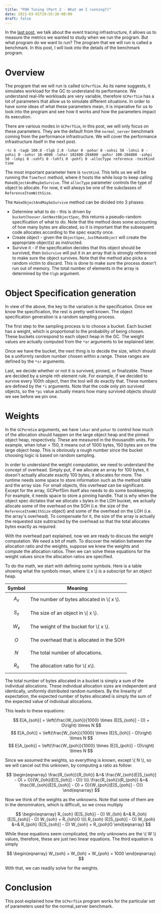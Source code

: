 ```yaml
---
title: "POH Tuning (Part 2 - What am I running?)"
date: 2021-03-01T19:55:26-08:00
draft: false
---
```


In the [last post](/posts/poh-tuning-1/), we talk about the event tracing infrastructure, it allows us to measure the metrics we wanted to study when we run the program. But what program do we want to run? The program that we will run is called a benchmark. In this post, I will look into the details of the benchmark program.

# Overview
The program that we will run is called `GCPerfSim`. As its name suggests, it simulates workload for the GC to understand its performance. We understand real-life workloads are very variable, therefore `GCPerfSim` has a lot of parameters that allow us to simulate different situations. In order to have some ideas of what these parameters mean, it is imperative for us to look into the program and see how it works and how the parameters impact its execution.

There are various modes in `GCPerfSim`, in this post, we will only focus on these parameters. They are the default from the `normal_server` benchmark coming from the performance infrastructure. We will cover the performance infrastructure itself in the next post.

```
-tc 6 -tagb 100.0 -tlgb 2.0 -lohar 0 -pohar 0 -sohsi 50 -lohsi 0 -pohsi 0 -sohsr 10-4000 -lohsr 102400-204800 -pohsr 100-204800 -sohpi 50 -lohpi 0 -sohfi 0 -lohfi 0 -pohfi 0 -allocType reference -testKind time
```

The most important parameter here is `testKind`. This tells us we will be running the `TimeTest` method, where it hosts the while loop to keep calling `MakeObjectAndMaybeSurvive`. The `allocType` parameter controls the type of object to allocate. For now, it will always be one of the subclasses of `ReferenceItemWithSize`.

The `MakeObjectAndMaybeSurvive` method can be divided into 3 phases:

- Determine what to do - this is driven by `bucketChooser.GetNextObjectSpec`, this returns a pseudo-random specification of what to do. Note that the method does some accounting of how many bytes are allocated, so it is important that the subsequent code allocates according to the spec exactly once.
- Create object - given the `ObjectSpec`, `JustMakeObject` will create the appropriate object(s) as instructed.
- Survive it - if the specification decides that this object should be survived, then `DoSurvive` will put it in an array that is strongly referenced to make sure the object survives. Note that the method also picks a random victim to discard. This is done to make sure the process doesn't run out of memory. The total number of elements in the array is determined by the `tlgb` argument.

# Object Specification generation
In view of the above, the key to the variation is the specification. Once we know the specification, the rest is pretty well known. The object specification generation is a random sampling process.

The first step to the sampling process is to choose a bucket. Each bucket has a weight, which is proportional to the probability of being chosen. These buckets correspond to each object heap in the GC. The weight values are actually computed from the `*ar` arguments to be explained later.

Once we have the bucket, the next thing is to decide the size, which should be a uniformly random number chosen within a range. These ranges are defined by the `*sr` arguments.

Last, we decide whether or not it is survived, pinned, or finalizable. These are decided by a simple nth element rule. For example, if we decided to survive every 100th object, then the tool will do exactly that. These numbers are defined by the `*i` arguments. Note that the code only pin survived objects, so the `*pi` value actually means how many survived objects should we see before we pin one.

# Weights
In the `GCPermSim` arguments, we have `lohar` and `pohar` to control how much of the allocation should happen on the large object heap and the pinned object heap, respectively. These are measured in the thousandth units. For example, when lohar = 150, it means out of 1000 bytes, 150 bytes are on the large object heap. This is obviously a rough number since the bucket choosing logic is based on random sampling.

In order to understand the weight computation, we need to understand the concept of overhead. Simply put, if we allocate an array for 100 bytes, it doesn't actually allocate exactly 100 bytes, it allocates for more. The runtime needs some space to store information such as the method table and the array size. For small objects, this overhead can be significant. Except for the array, GCPerfSim itself also needs to do some bookkeeping. For example, it needs space to store a pinning handle. That is why when the object spec dictates that we allocate `x` bytes in the LOH bucket, we actually allocate some of the overhead on the SOH (i.e. the size of the `ReferenceItemWithSize` object) and some of the overhead on the LOH (i.e. the array's overhead). To compensate for it, the size of the array is actually the requested size subtracted by the overhead so that the total allocates bytes exactly as required.

With the overhead part explained, now we are ready to discuss the weight computation. We need a bit of math. To discover the relation between the allocation ratio and the weights, suppose we knew the weights and compute the allocation ratios. Then we can solve these equations for the weight values since the allocation ratios are specified.

To do the math, we start with defining some symbols. Here is a table showing what the symbols mean, where \\( x \\) is a subscript for an object heap.

Symbol      | Meaning
----------- | -------------------------------------------
$$ A_{x} $$ | The number of bytes allocated in \\( x \\).
$$ S_{x} $$ | The size of an object in \\( x \\).
$$ W_{x} $$ | The weight of the bucket for \\( x \\).
$$ O $$     | The overhead that is allocated in the SOH 
$$ N $$     | The total number of allocations.
$$ R_{x} $$ | The allocation ratio for \\( x\\).

The total number of bytes allocated in a bucket is simply a sum of the individual allocations. These individual allocation sizes are independent and identically, uniformly distributed random numbers. By the linearity of expectation, the expected number of bytes allocated is simply the sum of the expected value of individual allocations.

This leads to these equations:

$$ E[A_{soh}] = \left(\frac{W_{soh}}{1000} \times (E[S_{soh}] - O) + O\right) \times N  $$
$$ E[A_{loh}] = \left(\frac{W_{loh}}{1000} \times (E[S_{loh}] - O)\right) \times N  $$
$$ E[A_{poh}] = \left(\frac{W_{poh}}{1000} \times (E[S_{poh}] - O)\right) \times N  $$
       
Since we assumed the weights, so everything is known, except \\( N \\), so we will cancel out this unknown, by computing a ratio as follow:

$$
\begin{eqnarray}
\frac{R_{soh}}{R_{loh}} &=& \frac{W_{soh}(E[S_{soh}] - O) + O}{W_{loh}(E[S_{loh}] - O)} \\\\
\frac{R_{soh}}{R_{poh}} &=& \frac{W_{soh}(E[S_{soh}] - O) + O}{W_{poh}(E[S_{poh}] - O)}
\end{eqnarray}
$$

Now we think of the weights as the unknowns. Note that some of them are in the denominators, which is difficult, so we cross multiply

$$ 
\begin{eqnarray}
R_{soh} (E[S_{loh}] - O) W_{loh} &=& R_{loh} (E[S_{soh}] - O) W_{soh} + R_{loh}O \\\\
R_{soh} (E[S_{poh}] - O) W_{poh} &=& R_{poh} (E[S_{soh}] - O) W_{soh} + R_{poh}O
\end{eqnarray}
$$

While these equations seem complicated, the only unknowns are the \\( W \\) values, therefore, these are just two linear equations. The third equation is simply

$$ 
\begin{eqnarray}
  W_{soh} + W_{loh} + W_{poh} = 1000
\end{eqnarray}
$$

With that, we can readily solve for the weights.

# Conclusion
This post explained how the `GCPerfSim` program works for the particular set of parameters used for the normal_server benchmark. 